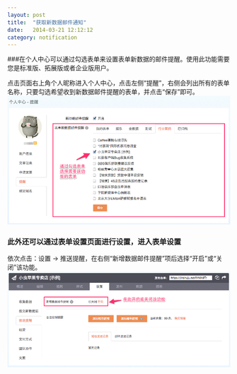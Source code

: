 ```yaml
---
layout: post
title:  "获取新数据邮件通知"
date:   2014-03-21 12:12:12
category: notification
---
```


###在个人中心可以通过勾选表单来设置表单新数据的邮件提醒。使用此功能需要您是标准版、拓展版或者企业版用户。

点击页面右上角个人昵称进入个人中心，点击左侧“提醒”，右侧会列出所有的表单名称，只要勾选希望收到新数据邮件提醒的表单，并点击“保存”即可。
![](/images/new-record-notification-personal-setting.png)

### 此外还可以通过表单设置页面进行设置，进入表单设置

依次点击：设置 -> 推送提醒，在右侧“新增数据邮件提醒”项后选择“开启”或“关闭”该功能。
![](/images/new-record-notification-form-setting.png)
